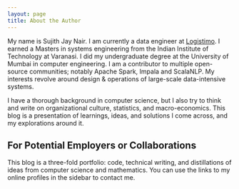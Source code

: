 ```yaml
---
layout: page
title: About the Author
---
```


My name is Sujith Jay Nair. I am currently a data engineer at [Logistimo](http://www.logistimo.com). I earned a Masters in systems engineering from the Indian Institute of Technology at Varanasi. I did my undergraduate degree at the University of Mumbai in computer engineering. I am a contributor to multiple open-source communities; notably Apache Spark, Impala and ScalaNLP. My interests revolve around design & operations of large-scale data-intensive systems.

I have a thorough background in computer science, but I also try to think and write on organizational culture, statistics, and macro-economics. This blog is a presentation of learnings, ideas, and solutions I come across, and my explorations around it.


## For Potential Employers or Collaborations
This blog is a three-fold portfolio: code, technical writing, and distillations of ideas from computer science and mathematics. You can use the links to my online profiles in the sidebar to contact me.
